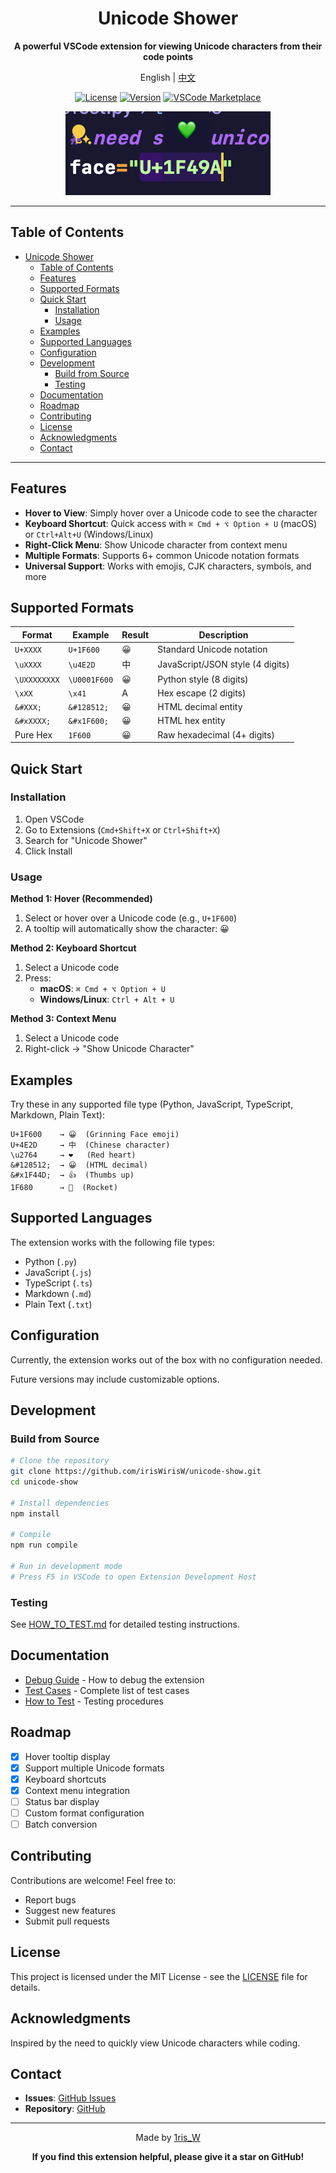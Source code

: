 <div align="center">

# Unicode Shower

**A powerful VSCode extension for viewing Unicode characters from their code points**

English | [中文](./docs/readme_zh.md)

[![License](https://img.shields.io/badge/license-MIT-blue.svg)](LICENSE)
[![Version](https://img.shields.io/badge/version-0.1.0-green.svg)](package.json)
[![VSCode Marketplace](https://img.shields.io/badge/VSCode-Marketplace-blue?logo=visual-studio-code)](https://marketplace.visualstudio.com/items?itemName=1risW.unicode-show)

![Demo](./Resources/悬浮提示显示字符.png)

</div>

---

## Table of Contents

- [Unicode Shower](#unicode-shower)
  - [Table of Contents](#table-of-contents)
  - [Features](#features)
  - [Supported Formats](#supported-formats)
  - [Quick Start](#quick-start)
    - [Installation](#installation)
    - [Usage](#usage)
  - [Examples](#examples)
  - [Supported Languages](#supported-languages)
  - [Configuration](#configuration)
  - [Development](#development)
    - [Build from Source](#build-from-source)
    - [Testing](#testing)
  - [Documentation](#documentation)
  - [Roadmap](#roadmap)
  - [Contributing](#contributing)
  - [License](#license)
  - [Acknowledgments](#acknowledgments)
  - [Contact](#contact)

---

## Features

- **Hover to View**: Simply hover over a Unicode code to see the character
- **Keyboard Shortcut**: Quick access with `⌘ Cmd + ⌥ Option + U` (macOS) or `Ctrl+Alt+U` (Windows/Linux)
- **Right-Click Menu**: Show Unicode character from context menu
- **Multiple Formats**: Supports 6+ common Unicode notation formats
- **Universal Support**: Works with emojis, CJK characters, symbols, and more

## Supported Formats

| Format | Example | Result | Description |
|--------|---------|--------|-------------|
| `U+XXXX` | `U+1F600` | 😀 | Standard Unicode notation |
| `\uXXXX` | `\u4E2D` | 中 | JavaScript/JSON style (4 digits) |
| `\UXXXXXXXX` | `\U0001F600` | 😀 | Python style (8 digits) |
| `\xXX` | `\x41` | A | Hex escape (2 digits) |
| `&#XXX;` | `&#128512;` | 😀 | HTML decimal entity |
| `&#xXXXX;` | `&#x1F600;` | 😀 | HTML hex entity |
| Pure Hex | `1F600` | 😀 | Raw hexadecimal (4+ digits) |

## Quick Start

### Installation

1. Open VSCode
2. Go to Extensions (`Cmd+Shift+X` or `Ctrl+Shift+X`)
3. Search for "Unicode Shower"
4. Click Install

### Usage

**Method 1: Hover (Recommended)**
1. Select or hover over a Unicode code (e.g., `U+1F600`)
2. A tooltip will automatically show the character: 😀

**Method 2: Keyboard Shortcut**
1. Select a Unicode code
2. Press:
   - **macOS**: `⌘ Cmd + ⌥ Option + U`
   - **Windows/Linux**: `Ctrl + Alt + U`

**Method 3: Context Menu**
1. Select a Unicode code
2. Right-click → "Show Unicode Character"

## Examples

Try these in any supported file type (Python, JavaScript, TypeScript, Markdown, Plain Text):

```
U+1F600    → 😀  (Grinning Face emoji)
U+4E2D     → 中  (Chinese character)
\u2764     → ❤   (Red heart)
&#128512;  → 😀  (HTML decimal)
&#x1F44D;  → 👍  (Thumbs up)
1F680      → 🚀  (Rocket)
```

## Supported Languages

The extension works with the following file types:
- Python (`.py`)
- JavaScript (`.js`)
- TypeScript (`.ts`)
- Markdown (`.md`)
- Plain Text (`.txt`)

## Configuration

Currently, the extension works out of the box with no configuration needed.

Future versions may include customizable options.

## Development

### Build from Source

```bash
# Clone the repository
git clone https://github.com/irisWirisW/unicode-show.git
cd unicode-show

# Install dependencies
npm install

# Compile
npm run compile

# Run in development mode
# Press F5 in VSCode to open Extension Development Host
```

### Testing

See [HOW_TO_TEST.md](./docs/HOW_TO_TEST.md) for detailed testing instructions.

## Documentation

- [Debug Guide](./docs/DEBUG_GUIDE.md) - How to debug the extension
- [Test Cases](./docs/TEST_CASES.md) - Complete list of test cases
- [How to Test](./docs/HOW_TO_TEST.md) - Testing procedures

## Roadmap

- [x] Hover tooltip display
- [x] Support multiple Unicode formats
- [x] Keyboard shortcuts
- [x] Context menu integration
- [ ] Status bar display
- [ ] Custom format configuration
- [ ] Batch conversion

## Contributing

Contributions are welcome! Feel free to:
- Report bugs
- Suggest new features
- Submit pull requests

## License

This project is licensed under the MIT License - see the [LICENSE](LICENSE) file for details.

## Acknowledgments

Inspired by the need to quickly view Unicode characters while coding.

## Contact

- **Issues**: [GitHub Issues](https://github.com/irisWirisW/unicode-show/issues)
- **Repository**: [GitHub](https://github.com/irisWirisW/unicode-show)

---

<div align="center">

Made by [1ris_W](https://github.com/irisWirisW)

**If you find this extension helpful, please give it a star on GitHub!**

</div>
